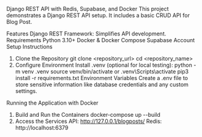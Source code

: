 Django REST API with Redis, Supabase, and Docker
This project demonstrates a Django REST API setup. It includes a basic CRUD API for Blog Post.

Features
Django REST Framework: Simplifies API development.
Requirements
Python 3.10+
Docker & Docker Compose
Supabase Account
Setup Instructions
1. Clone the Repository
git clone <repository_url>
cd <repository_name>
2. Configure Environment
Install .venv (optional for local testing):
python -m venv .venv
source venv/bin/activate or .venv\Scripts\activate
pip3 install -r requirements.txt
Environment Variables
Create a .env file to store sensitive information like database credentials and any custom settings.

Running the Application with Docker
1. Build and Run the Containers
docker-compose up --build
2. Access the Services
API: http://127.0.0.1/blogposts/
Redis: http://localhost:6379

